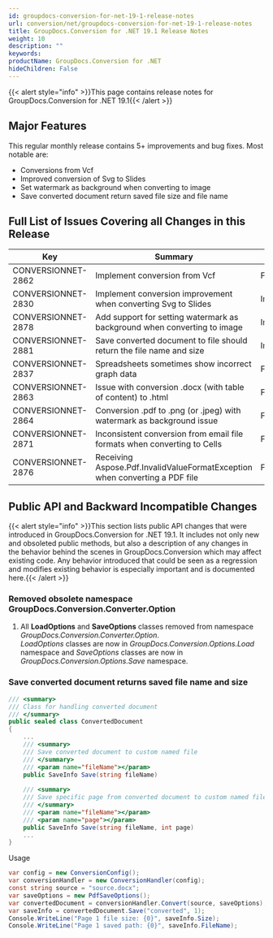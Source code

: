 ```yaml
---
id: groupdocs-conversion-for-net-19-1-release-notes
url: conversion/net/groupdocs-conversion-for-net-19-1-release-notes
title: GroupDocs.Conversion for .NET 19.1 Release Notes
weight: 10
description: ""
keywords: 
productName: GroupDocs.Conversion for .NET
hideChildren: False
---
```

{{< alert style="info" >}}This page contains release notes for GroupDocs.Conversion for .NET 19.1{{< /alert >}}

## Major Features

This regular monthly release contains 5+ improvements and bug fixes. Most notable are: 

*   Conversions from Vcf
*   Improved conversion of Svg to Slides
*   Set watermark as background when converting to image
*   Save converted document return saved file size and file name

## Full List of Issues Covering all Changes in this Release

| Key | Summary | Category |
| --- | --- | --- |
| CONVERSIONNET-2862 | Implement conversion from Vcf | Feature |
| CONVERSIONNET-2830 | Implement conversion improvement when converting Svg to Slides | Improvement |
| CONVERSIONNET-2878 | Add support for setting watermark as background when converting to image | Improvement |
| CONVERSIONNET-2881 | Save converted document to file should return the file name and size | Improvement |
| CONVERSIONNET-2837 | Spreadsheets sometimes show incorrect graph data | Fix |
| CONVERSIONNET-2863 | Issue with conversion .docx (with table of content) to .html | Fix |
| CONVERSIONNET-2864 | Conversion .pdf to .png (or .jpeg) with watermark as background issue | Fix |
| CONVERSIONNET-2871 | Inconsistent conversion from email file formats when converting to Cells | Fix |
| CONVERSIONNET-2876 | Receiving Aspose.Pdf.InvalidValueFormatException when converting a PDF file | Fix |

## Public API and Backward Incompatible Changes

{{< alert style="info" >}}This section lists public API changes that were introduced in GroupDocs.Conversion for .NET 19.1. It includes not only new and obsoleted public methods, but also a description of any changes in the behavior behind the scenes in GroupDocs.Conversion which may affect existing code. Any behavior introduced that could be seen as a regression and modifies existing behavior is especially important and is documented here.{{< /alert >}}

### Removed obsolete namespace GroupDocs.Conversion.Converter.Option

1.  All **LoadOptions** and **SaveOptions** classes removed from namespace *GroupDocs.Conversion.Converter.Option*.  
    *LoadOptions* classes are now in *GroupDocs.Conversion.Options.Load* namespace and *SaveOptions* classes are now in *GroupDocs.Conversion.Options.Save* namespace.

### Save converted document returns saved file name and size

```csharp
/// <summary>
/// Class for handling converted document
/// </summary>
public sealed class ConvertedDocument
{
    ...
    /// <summary>
    /// Save converted document to custom named file
    /// </summary>
    /// <param name="fileName"></param>
    public SaveInfo Save(string fileName)
 
    /// <summary>
    /// Save specific page from converted document to custom named file
    /// </summary>
    /// <param name="fileName"></param>
    /// <param name="page"></param>
    public SaveInfo Save(string fileName, int page)
    ...
}
```

Usage

```csharp
var config = new ConversionConfig();
var conversionHandler = new ConversionHandler(config);
const string source = "source.docx";
var saveOptions = new PdfSaveOptions();
var convertedDocument = conversionHandler.Convert(source, saveOptions);
var saveInfo = convertedDocument.Save("converted", 1);
Console.WriteLine("Page 1 file size: {0}", saveInfo.Size);
Console.WriteLine("Page 1 saved path: {0}", saveInfo.FileName);
```
